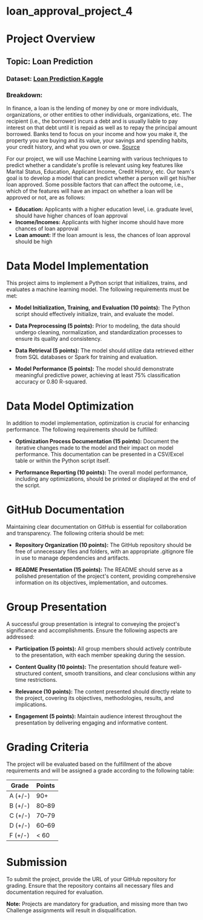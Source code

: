 # loan_approval_project_4

# Project Overview

## Topic: Loan Prediction

### Dataset: [Loan Prediction Kaggle](https://www.kaggle.com/code/vivekmuraleedharan/loan-prediction/input)

### Breakdown:

In finance, a loan is the lending of money by one or more individuals, organizations, or other entities to other individuals, organizations, etc. The recipient (i.e., the borrower) incurs a debt and is usually liable to pay interest on that debt until it is repaid as well as to repay the principal amount borrowed.
Banks tend to focus on your income and how you make it, the property you are buying and its value, your savings and spending habits, your credit history, and what you own or owe. [Source](https://lifesherpa.com.au/articles/top-9-things-banks-look-for-when-approving-home-loans)

For our project, we will use Machine Learning with various techniques to predict whether a candidate's profile is relevant using key features like Marital Status, Education, Applicant Income, Credit History, etc. Our team's goal is to develop a model that can predict whether a person will get his/her loan approved.
Some possible factors that can affect the outcome, i.e., which of the features will have an impact on whether a loan will be approved or not, are as follows: 
- **Education:** Applicants with a higher education level, i.e. graduate level, should have higher chances of loan approval
- **Income/Incomes:** Applicants with higher income should have more chances of loan approval
- **Loan amount:** If the loan amount is less, the chances of loan approval should be high

# Data Model Implementation

This project aims to implement a Python script that initializes, trains, and evaluates a machine learning model. The following requirements must be met:

- **Model Initialization, Training, and Evaluation (10 points):** The Python script should effectively initialize, train, and evaluate the model.
  
- **Data Preprocessing (5 points):** Prior to modeling, the data should undergo cleaning, normalization, and standardization processes to ensure its quality and consistency.

- **Data Retrieval (5 points):** The model should utilize data retrieved either from SQL databases or Spark for training and evaluation.

- **Model Performance (5 points):** The model should demonstrate meaningful predictive power, achieving at least 75% classification accuracy or 0.80 R-squared.

# Data Model Optimization

In addition to model implementation, optimization is crucial for enhancing performance. The following requirements should be fulfilled:

- **Optimization Process Documentation (15 points):** Document the iterative changes made to the model and their impact on model performance. This documentation can be presented in a CSV/Excel table or within the Python script itself.

- **Performance Reporting (10 points):** The overall model performance, including any optimizations, should be printed or displayed at the end of the script.

# GitHub Documentation

Maintaining clear documentation on GitHub is essential for collaboration and transparency. The following criteria should be met:

- **Repository Organization (10 points):** The GitHub repository should be free of unnecessary files and folders, with an appropriate .gitignore file in use to manage dependencies and artifacts.

- **README Presentation (15 points):** The README should serve as a polished presentation of the project's content, providing comprehensive information on its objectives, implementation, and outcomes.

# Group Presentation

A successful group presentation is integral to conveying the project's significance and accomplishments. Ensure the following aspects are addressed:

- **Participation (5 points):** All group members should actively contribute to the presentation, with each member speaking during the session.

- **Content Quality (10 points):** The presentation should feature well-structured content, smooth transitions, and clear conclusions within any time restrictions.

- **Relevance (10 points):** The content presented should directly relate to the project, covering its objectives, methodologies, results, and implications.

- **Engagement (5 points):** Maintain audience interest throughout the presentation by delivering engaging and informative content.

# Grading Criteria

The project will be evaluated based on the fulfillment of the above requirements and will be assigned a grade according to the following table:

| Grade | Points |
|-------|--------|
| A (+/-) | 90+ |
| B (+/-) | 80–89 |
| C (+/-) | 70–79 |
| D (+/-) | 60–69 |
| F (+/-) | < 60 |

# Submission

To submit the project, provide the URL of your GitHub repository for grading. Ensure that the repository contains all necessary files and documentation required for evaluation.

**Note:** Projects are mandatory for graduation, and missing more than two Challenge assignments will result in disqualification.
